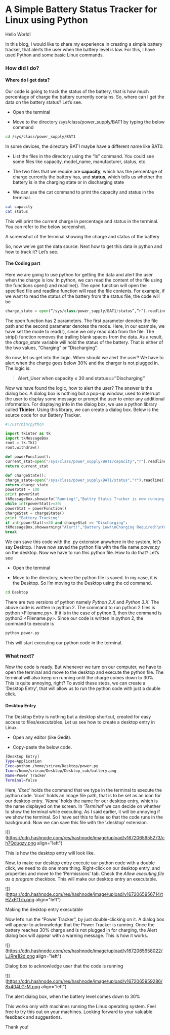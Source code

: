 # A Simple Battery Status Tracker for Linux using Python

Hello World!

In this blog, I would like to share my experience in creating a simple battery tracker, that alerts the user when the battery level is low. For this, I have used Python and some basic Linux commands.

### How did I do?

#### Where do I get data?

Our code is going to track the status of the battery, that is how much percentage of charge the battery currently contains. So, where can I get the data on the battery status? Let’s see.

* Open the terminal
    
* Move to the directory /sys/class/power\_supply/BAT1 by typing the below command
    

```bash
cd /sys/class/power_supply/BAT1
```

In some devices, the directory BAT1 maybe have a different name like BAT0.

* List the files in the directory using the “ls” command. You could see some files like capacity, model\_name, manufacturer, status, etc.
    
* The two files that we require are **capacity**, which has the percentage of charge currently the battery has, and **status**, which tells us whether the battery is in the charging state or in discharging state
    
* We can use the cat command to print the capacity and status in the terminal.
    

```bash
cat capacity
cat status
```

This will print the current charge in percentage and status in the terminal. You can refer to the below screenshot.

A screenshot of the terminal showing the charge and status of the battery

So, now we’ve got the data source. Next how to get this data in python and how to track it? Let’s see.

#### The Coding part

Here we are going to use python for getting the data and alert the user when the charge is low. In python, we can read the content of the file using the functions open() and readline(). The open function will open the specified file and readline function will read the file contents. For example, if we want to read the status of the battery from the status file, the code will be

```python
charge_state = open(“/sys/class/power_supply/BAT1/status”,”r”).readline().strip()
```

The open function has 2 parameters. The first parameter denotes the file path and the second parameter denotes the mode. Here, in our example, we have set the mode to read(r), since we only read data from the file. The strip() function removes the trailing blank spaces from the data. As a result, the *charge\_state* variable will hold the status of the battery. That is either of the two values, “Charging” or “Discharging”.

So now, let us get into the logic. When should we alert the user? We have to alert when the charge goes below 30% and the charger is not plugged in. The logic is:

> **Alert\_User when capacity ≤ 30 and status==”Discharging”**

Now we have found the logic, how to alert the user? The answer is the dialog box. A dialog box is nothing but a pop-up window, used to interrupt the user to display some message or prompt the user to enter any additional information. For displaying info in the dialog box, we use a python library called **Tkinter**. Using this library, we can create a dialog box. Below is the source code for our Battery Tracker.

```python
#!/usr/bin/python

import Tkinter as tk
import tkMessageBox
root = tk.Tk()
root.withdraw()

def powerFunction():
current_stat=open("/sys/class/power_supply/BAT1/capacity","r").readline().strip()
return current_stat

def chargeState():
charge_state=open("/sys/class/power_supply/BAT1/status","r").readline().strip()
return charge_state
powerStat = 100
print powerStat
tkMessageBox.showinfo("Running!","Battry Status Tracker is now running on machine")
while int(powerStat)>=30:
powerStat = powerFunction()
chargeStat = chargeState()
print "Battery Tracking"
if int(powerStat)<=30 and chargeStat == "Discharging":
tkMessageBox.showwarning("Alert!","Battery Low!\nCharging Required!\nYour Battery Status:"+powerStat+"% ("+chargeStat+")")
break
```

We can save this code with the .py extension anywhere in the system, let’s say Desktop. I have now saved the python file with the file name *power.py* on the desktop. Now we have to run this python file. How to do that? Let’s see

* Open the terminal
    
* Move to the directory, where the python file is saved. In my case, it is the Desktop. So I’m moving to the Desktop using the cd command.
    

```bash
cd Desktop
```

There are two versions of python namely *Python 2.X* and *Python 3.X.* The above code is written in python 2. The command to run python 2 files is python &lt;Filename.py&gt;. If it is in the case of python 3, then the command is python3 &lt;Filename.py&gt;. Since our code is written in python 2, the command to execute is

```bash
python power.py
```

This will start executing our python code in the terminal.

### What next?

Now the code is ready. But whenever we turn on our computer, we have to open the terminal and move to the desktop and execute the python file. The terminal will also keep on running until the charge comes down to 30%. This is quite annoying, right? To avoid these steps, we can create a ‘Desktop Entry’, that will allow us to run the python code with just a double click.

#### Desktop Entry

The Desktop Entry is nothing but a desktop shortcut, created for easy access to files/executables. Let us see how to create a desktop entry in Linux.

* Open any editor (like Gedit).
    
* Copy-paste the below code.
    

```bash
[Desktop Entry]
Type=Application
Exec=python /home/sriram/Desktop/power.py
Icon=/home/sriram/Desktop/Desktop_sub/battery.png
Name=Power Tracker
Terminal=false
```

Here, ‘*Exec*’ holds the command that we type in the terminal to execute the python code. ‘*Icon*’ holds an image file path, that is to be set as an icon for our desktop entry. ‘*Name*’ holds the name for our desktop entry, which is the name displayed on the screen. In ‘*Terminal*’ we can decide on whether to show the terminal while executing. As I said earlier, it will be annoying if we show the terminal. So I have set this to false so that the code runs in the background. Now we can save this file with the ‘.desktop’ extension.

![](https://cdn.hashnode.com/res/hashnode/image/upload/v1672065955273/ch7Qdugzy.png align="left")

This is how the desktop entry will look like.

Now, to make our desktop entry execute our python code with a double click, we need to do one more thing. Right-click on our desktop entry, and properties and move to the ‘Permissions’ tab. Check the *Allow executing file as a program* checkbox. This will make our desktop entry an executable.

![](https://cdn.hashnode.com/res/hashnode/image/upload/v1672065956714/tHZxFfTrh.png align="left")

Making the desktop entry executable

Now let’s run the “Power Tracker”, by just double-clicking on it. A dialog box will appear to acknowledge that the Power Tracker is running. Once the battery reaches 30% charge and is not plugged in for charging, the Alert dialog box will appear with a warning message. This is how it works.

![](https://cdn.hashnode.com/res/hashnode/image/upload/v1672065958022/LJRre1l2d.png align="left")

Dialog box to acknowledge user that the code is running

![](https://cdn.hashnode.com/res/hashnode/image/upload/v1672065959286/8x404LG-M.png align="left")

The alert dialog box, when the battery level comes down to 30%

This works only with machines running the Linux operating system. Feel free to try this out on your machines. Looking forward to your valuable feedback and suggestions.

Thank you!
